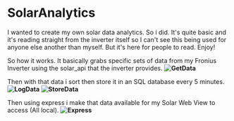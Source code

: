﻿# SolarAnalytics

I wanted to create my own solar data analytics. So i did. It's quite basic and it's reading straight from the inverter itself so I can't see this being used for anyone else another than myself. But it's here for people to read. Enjoy!

So how it works. It basically grabs specific sets of data from my Fronius Inverter using the solar_api that the inverter provides.
**![GetData](https://guardianstats.com/images/github/solar/getdata.png)**

Then with that data i sort then store it in an SQL database every 5 minutes.
**![LogData](https://guardianstats.com/images/github/solar/logdata.png)**
**![StoreData](https://guardianstats.com/images/github/solar/storedata.png)**

Then using express i make that data available for my Solar Web View to access (All local).
**![Express](https://guardianstats.com/images/github/solar/express.png)**
